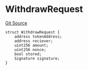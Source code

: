 # WithdrawRequest
[Git Source](https://github.com/TreasureProject/spellcaster-facets/blob/35a5f7a33e5c726475104b88b7e2a468bb5aa2b7/src/StakingERC20.sol)


```solidity
struct WithdrawRequest {
    address tokenAddress;
    address reciever;
    uint256 amount;
    uint256 nonce;
    bool stored;
    Signature signature;
}
```

